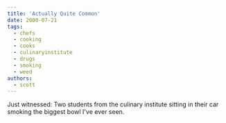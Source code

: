 ```yaml
---
title: 'Actually Quite Common'
date: 2000-07-21
tags:
  - chefs
  - cooking
  - cooks
  - culinaryinstitute
  - drugs
  - smoking
  - weed
authors:
  - scott
---
```


Just witnessed: Two students from the culinary institute sitting in their car smoking the biggest bowl I've ever seen.
